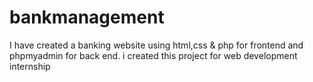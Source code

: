 # bankmanagement
I have created a banking website using html,css &amp; php for frontend and phpmyadmin for back end. i created this project for web development internship
